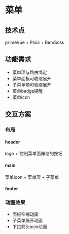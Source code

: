 # 菜单

## 技术点
primeVue + Pinia + BemScss

## 功能需求

- 菜单项与路由绑定
- 菜单面板可收缩展开
- 子菜单项可收缩展开
- 菜单badge提醒
- 菜单icon
## 交互方案

### 布局
#### header
logo + 控制菜单面伸缩的按钮
#### main
菜单icon + 菜单项 + 子菜单
#### footer

### 动画效果

- 面板伸缩动画
- 子菜单展开动画
- 下拉箭头icon动画